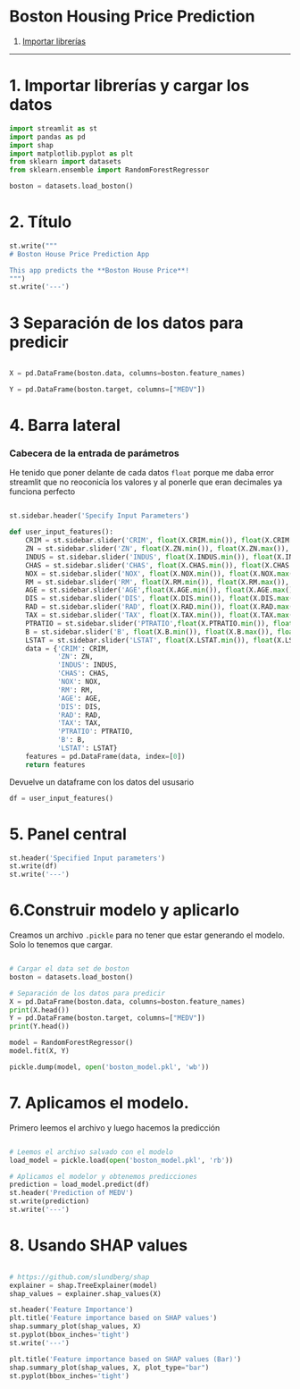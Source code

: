 # Boston Housing Price Prediction
1. [Importar librerías ](#schema1)

<hr>

<a name="schema1"></a>

# 1. Importar librerías y cargar los datos
~~~python
import streamlit as st
import pandas as pd
import shap
import matplotlib.pyplot as plt
from sklearn import datasets
from sklearn.ensemble import RandomForestRegressor

boston = datasets.load_boston()
~~~
# 2. Título 
~~~python
st.write("""
# Boston House Price Prediction App

This app predicts the **Boston House Price**!
""")
st.write('---')
~~~

# 3 Separación de los datos para predicir
~~~python

X = pd.DataFrame(boston.data, columns=boston.feature_names)

Y = pd.DataFrame(boston.target, columns=["MEDV"])
~~~
# 4. Barra lateral
### Cabecera de la entrada de parámetros
He tenido que poner delante de cada datos `float` porque me daba error streamlit que no reoconicía los valores y al ponerle que eran decimales ya funciona perfecto
~~~Python

st.sidebar.header('Specify Input Parameters')

def user_input_features():
    CRIM = st.sidebar.slider('CRIM', float(X.CRIM.min()), float(X.CRIM.max()), float(X.CRIM.mean()))
    ZN = st.sidebar.slider('ZN', float(X.ZN.min()), float(X.ZN.max()), float(X.ZN.mean()))
    INDUS = st.sidebar.slider('INDUS', float(X.INDUS.min()), float(X.INDUS.max()),float( X.INDUS.mean()))
    CHAS = st.sidebar.slider('CHAS', float(X.CHAS.min()), float(X.CHAS.max()), float(X.CHAS.mean()))
    NOX = st.sidebar.slider('NOX', float(X.NOX.min()), float(X.NOX.max()), float(X.NOX.mean()))
    RM = st.sidebar.slider('RM', float(X.RM.min()), float(X.RM.max()), float(X.RM.mean()))
    AGE = st.sidebar.slider('AGE',float(X.AGE.min()), float(X.AGE.max()),float(X.AGE.mean()))
    DIS = st.sidebar.slider('DIS', float(X.DIS.min()), float(X.DIS.max()), float(X.DIS.mean()))
    RAD = st.sidebar.slider('RAD', float(X.RAD.min()), float(X.RAD.max()), float(X.RAD.mean()))
    TAX = st.sidebar.slider('TAX', float(X.TAX.min()), float(X.TAX.max()), float(X.TAX.mean()))
    PTRATIO = st.sidebar.slider('PTRATIO',float(X.PTRATIO.min()), float(X.PTRATIO.max()), float(X.PTRATIO.mean()))
    B = st.sidebar.slider('B', float(X.B.min()), float(X.B.max()), float(X.B.mean()))
    LSTAT = st.sidebar.slider('LSTAT', float(X.LSTAT.min()), float(X.LSTAT.max()), float(X.LSTAT.mean()))
    data = {'CRIM': CRIM,
            'ZN': ZN,
            'INDUS': INDUS,
            'CHAS': CHAS,
            'NOX': NOX,
            'RM': RM,
            'AGE': AGE,
            'DIS': DIS,
            'RAD': RAD,
            'TAX': TAX,
            'PTRATIO': PTRATIO,
            'B': B,
            'LSTAT': LSTAT}
    features = pd.DataFrame(data, index=[0])
    return features
~~~

Devuelve un dataframe con los datos del ususario
~~~python
df = user_input_features()
~~~



# 5. Panel central

~~~python
st.header('Specified Input parameters')
st.write(df)
st.write('---')
~~~


# 6.Construir modelo y aplicarlo

Creamos un archivo `.pickle` para no tener que estar generando el modelo.
Solo lo tenemos que cargar.
~~~python

# Cargar el data set de boston
boston = datasets.load_boston()

# Separación de los datos para predicir
X = pd.DataFrame(boston.data, columns=boston.feature_names)
print(X.head())
Y = pd.DataFrame(boston.target, columns=["MEDV"])
print(Y.head())

model = RandomForestRegressor()
model.fit(X, Y)

pickle.dump(model, open('boston_model.pkl', 'wb'))
~~~
# 7. Aplicamos el modelo.
Primero leemos el archivo y luego hacemos la predicción

~~~python

# Leemos el archivo salvado con el modelo
load_model = pickle.load(open('boston_model.pkl', 'rb'))

# Aplicamos el modelor y obtenemos predicciones
prediction = load_model.predict(df)
st.header('Prediction of MEDV')
st.write(prediction)
st.write('---')
~~~
# 8. Usando SHAP values

~~~Python

# https://github.com/slundberg/shap
explainer = shap.TreeExplainer(model)
shap_values = explainer.shap_values(X)

st.header('Feature Importance')
plt.title('Feature importance based on SHAP values')
shap.summary_plot(shap_values, X)
st.pyplot(bbox_inches='tight')
st.write('---')

plt.title('Feature importance based on SHAP values (Bar)')
shap.summary_plot(shap_values, X, plot_type="bar")
st.pyplot(bbox_inches='tight')

~~~